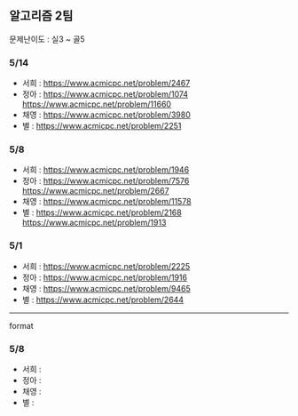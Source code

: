 ## 알고리즘 2팀

문제난이도 : 실3 ~ 골5

### 5/14

- 서희 : https://www.acmicpc.net/problem/2467
- 정아 : https://www.acmicpc.net/problem/1074 https://www.acmicpc.net/problem/11660
- 채영 : https://www.acmicpc.net/problem/3980
- 별 : https://www.acmicpc.net/problem/2251

### 5/8

- 서희 : https://www.acmicpc.net/problem/1946
- 정아 : https://www.acmicpc.net/problem/7576 https://www.acmicpc.net/problem/2667
- 채영 : https://www.acmicpc.net/problem/11578
- 별 : https://www.acmicpc.net/problem/2168
  https://www.acmicpc.net/problem/1913

### 5/1

- 서희 : https://www.acmicpc.net/problem/2225
- 정아 : https://www.acmicpc.net/problem/1916
- 채영 : https://www.acmicpc.net/problem/9465
- 별 : https://www.acmicpc.net/problem/2644

---

format

### 5/8

- 서희 :
- 정아 :
- 채영 :
- 별 :
